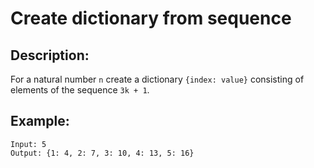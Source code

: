 # Create dictionary from sequence

## Description:

For a natural number `n` create a dictionary `{index: value}` consisting of elements of the sequence `3k + 1`.

## Example:

```
Input: 5
Output: {1: 4, 2: 7, 3: 10, 4: 13, 5: 16}
```

